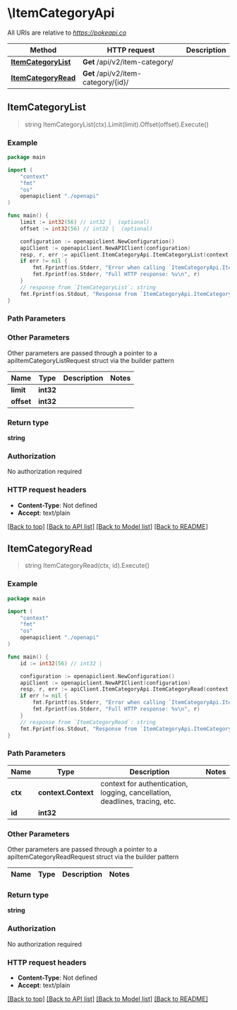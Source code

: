 # \ItemCategoryApi

All URIs are relative to *https://pokeapi.co*

Method | HTTP request | Description
------------- | ------------- | -------------
[**ItemCategoryList**](ItemCategoryApi.md#ItemCategoryList) | **Get** /api/v2/item-category/ | 
[**ItemCategoryRead**](ItemCategoryApi.md#ItemCategoryRead) | **Get** /api/v2/item-category/{id}/ | 



## ItemCategoryList

> string ItemCategoryList(ctx).Limit(limit).Offset(offset).Execute()



### Example

```go
package main

import (
    "context"
    "fmt"
    "os"
    openapiclient "./openapi"
)

func main() {
    limit := int32(56) // int32 |  (optional)
    offset := int32(56) // int32 |  (optional)

    configuration := openapiclient.NewConfiguration()
    apiClient := openapiclient.NewAPIClient(configuration)
    resp, r, err := apiClient.ItemCategoryApi.ItemCategoryList(context.Background()).Limit(limit).Offset(offset).Execute()
    if err != nil {
        fmt.Fprintf(os.Stderr, "Error when calling `ItemCategoryApi.ItemCategoryList``: %v\n", err)
        fmt.Fprintf(os.Stderr, "Full HTTP response: %v\n", r)
    }
    // response from `ItemCategoryList`: string
    fmt.Fprintf(os.Stdout, "Response from `ItemCategoryApi.ItemCategoryList`: %v\n", resp)
}
```

### Path Parameters



### Other Parameters

Other parameters are passed through a pointer to a apiItemCategoryListRequest struct via the builder pattern


Name | Type | Description  | Notes
------------- | ------------- | ------------- | -------------
 **limit** | **int32** |  | 
 **offset** | **int32** |  | 

### Return type

**string**

### Authorization

No authorization required

### HTTP request headers

- **Content-Type**: Not defined
- **Accept**: text/plain

[[Back to top]](#) [[Back to API list]](../README.md#documentation-for-api-endpoints)
[[Back to Model list]](../README.md#documentation-for-models)
[[Back to README]](../README.md)


## ItemCategoryRead

> string ItemCategoryRead(ctx, id).Execute()



### Example

```go
package main

import (
    "context"
    "fmt"
    "os"
    openapiclient "./openapi"
)

func main() {
    id := int32(56) // int32 | 

    configuration := openapiclient.NewConfiguration()
    apiClient := openapiclient.NewAPIClient(configuration)
    resp, r, err := apiClient.ItemCategoryApi.ItemCategoryRead(context.Background(), id).Execute()
    if err != nil {
        fmt.Fprintf(os.Stderr, "Error when calling `ItemCategoryApi.ItemCategoryRead``: %v\n", err)
        fmt.Fprintf(os.Stderr, "Full HTTP response: %v\n", r)
    }
    // response from `ItemCategoryRead`: string
    fmt.Fprintf(os.Stdout, "Response from `ItemCategoryApi.ItemCategoryRead`: %v\n", resp)
}
```

### Path Parameters


Name | Type | Description  | Notes
------------- | ------------- | ------------- | -------------
**ctx** | **context.Context** | context for authentication, logging, cancellation, deadlines, tracing, etc.
**id** | **int32** |  | 

### Other Parameters

Other parameters are passed through a pointer to a apiItemCategoryReadRequest struct via the builder pattern


Name | Type | Description  | Notes
------------- | ------------- | ------------- | -------------


### Return type

**string**

### Authorization

No authorization required

### HTTP request headers

- **Content-Type**: Not defined
- **Accept**: text/plain

[[Back to top]](#) [[Back to API list]](../README.md#documentation-for-api-endpoints)
[[Back to Model list]](../README.md#documentation-for-models)
[[Back to README]](../README.md)

